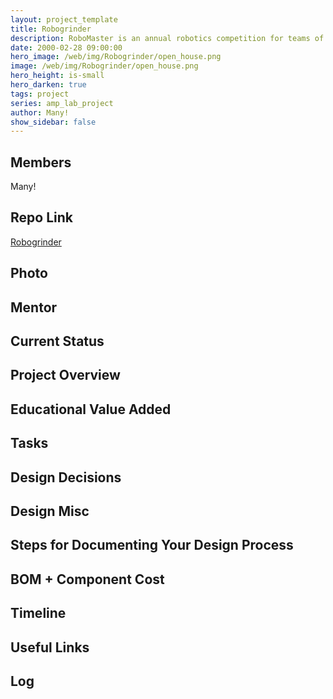 ```yaml
---
layout: project_template
title: Robogrinder
description: RoboMaster is an annual robotics competition for teams of aspiring engineers to design and build next-generation robots for completing difficult tasks and hand-to-hand combat.
date: 2000-02-28 09:00:00
hero_image: /web/img/Robogrinder/open_house.png
image: /web/img/Robogrinder/open_house.png
hero_height: is-small
hero_darken: true
tags: project
series: amp_lab_project
author: Many!
show_sidebar: false
---
```




## Members
Many!

## Repo Link
<a class="button is-link" href="https://github.com/Amp-Lab-at-VT/Robogrinder" >Robogrinder</a>

## Photo

## Mentor

## Current Status

## Project Overview


## Educational Value Added


## Tasks

## Design Decisions

## Design Misc

## Steps for Documenting Your Design Process

## BOM + Component Cost

## Timeline

## Useful Links

## Log
            